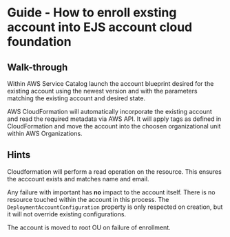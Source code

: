 # Guide - How to enroll exsting account into EJS account cloud foundation

## Walk-through
Within AWS Service Catalog launch the account blueprint desired for the existing account using the newest version and with the parameters matching the existing account and desired state.

AWS CloudFormation will automatically incorporate the existing account and read the required metadata via AWS API. It will apply tags as defined in CloudFormation and move the account into the choosen organizational unit within AWS Organizations.

## Hints

Cloudformation will perform a read operation on the resource. This ensures the acccount exists and matches name and email.

Any failure with important has **no** impact to the account itself. There is no resource touched within the account in this process. The `DeploymentAccountConfiguration` property is only respected on creation, but it will not override existing configurations.

The account is moved to root OU on failure of enrollment.

